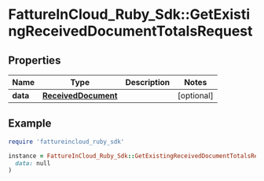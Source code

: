 # FattureInCloud_Ruby_Sdk::GetExistingReceivedDocumentTotalsRequest

## Properties

| Name | Type | Description | Notes |
| ---- | ---- | ----------- | ----- |
| **data** | [**ReceivedDocument**](ReceivedDocument.md) |  | [optional] |

## Example

```ruby
require 'fattureincloud_ruby_sdk'

instance = FattureInCloud_Ruby_Sdk::GetExistingReceivedDocumentTotalsRequest.new(
  data: null
)
```

